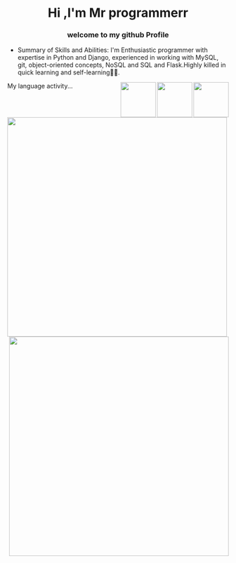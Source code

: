 <h1 align="center">Hi ,I'm Mr programmerr</h1>
<h3 align="center">welcome to my github Profile</h3>


- Summary of Skills and Abilities:
  I'm Enthusiastic programmer with expertise in Python and Django,
   experienced in working with MySQL,
   git, object-oriented concepts,
  NoSQL and SQL and Flask.Highly killed in quick learning and self-learning😮‍💨.
<img width="80px" align="right" src="https://user-images.githubusercontent.com/74038190/212257472-08e52665-c503-4bd9-aa20-f5a4dae769b5.gif" />
<img width="80px" align="right" src="https://user-images.githubusercontent.com/74038190/212281775-b468df30-4edc-4bf8-a4ee-f52e1aaddc86.gif" />
<img width="80px" align="right" src="https://user-images.githubusercontent.com/74038190/212257465-7ce8d493-cac5-494e-982a-5a9deb852c4b.gif" />
My language activity...
<img width="500px" align="left" src="https://wakatime.com/share/@499a1389-1e5c-4311-ad6a-5469d29d9893/abb80871-52e4-4909-9b9a-2c821d5d5b42.svg" />
<img width="500px" align="right" src="https://wakatime.com/share/@499a1389-1e5c-4311-ad6a-5469d29d9893/ae7f1225-939a-4f51-ae8e-672d3b8392a5.svg" />
